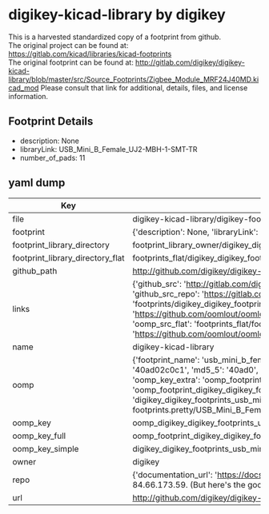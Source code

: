 # digikey-kicad-library by digikey  
This is a harvested standardized copy of a footprint from github.  
The original project can be found at:  
https://gitlab.com/kicad/libraries/kicad-footprints  
The original footprint can be found at:
http://gitlab.com/digikey/digikey-kicad-library/blob/master/src/Source_Footprints/Zigbee_Module_MRF24J40MD.kicad_mod
Please consult that link for additional, details, files, and license information.  
## Footprint Details
* description: None  
* libraryLink: USB_Mini_B_Female_UJ2-MBH-1-SMT-TR  
* number_of_pads: 11  
## yaml dump  
| Key | Value |  
| --- | --- |  
| file | digikey-kicad-library/digikey-footprints.pretty/USB_Mini_B_Female_UJ2-MBH-1-SMT-TR.kicad_mod |  
| footprint | {'description': None, 'libraryLink': 'USB_Mini_B_Female_UJ2-MBH-1-SMT-TR', 'number_of_pads': 11} |  
| footprint_library_directory | footprint_library_owner/digikey_digikey-kicad-library |  
| footprint_library_directory_flat | footprints_flat/digikey_digikey_footprints_usb_mini_b_female_uj2_mbh_1_smt_tr/working |  
| github_path | http://github.com/digikey/digikey-kicad-library/blob/master/digikey-footprints.pretty/USB_Mini_B_Female_UJ2-MBH-1-SMT-TR.kicad_mod |  
| links | {'github_src': 'http://gitlab.com/digikey/digikey-kicad-library/blob/master/src/Source_Footprints/Zigbee_Module_MRF24J40MD.kicad_mod', 'github_src_repo': 'https://gitlab.com/kicad/libraries/kicad-footprints', 'oomp_bot': 'footprints/digikey_digikey_footprints_usb_mini_b_female_uj2_mbh_1_smt_tr/working', 'oomp_bot_github': 'https://github.com/oomlout/oomlout_oomp_footprint_bot/tree/main/footprints/digikey_digikey_footprints_usb_mini_b_female_uj2_mbh_1_smt_tr/working', 'oomp_src_flat': 'footprints_flat/footprints_flat/digikey_digikey_footprints_usb_mini_b_female_uj2_mbh_1_smt_tr/working', 'oomp_src_flat_github': 'https://github.com/oomlout/oomlout_oomp_footprint_src/tree/main/footprints_flat/digikey_digikey_footprints_usb_mini_b_female_uj2_mbh_1_smt_tr/working'} |  
| name | digikey-kicad-library |  
| oomp | {'footprint_name': 'usb_mini_b_female_uj2_mbh_1_smt_tr', 'library_name': 'digikey_footprints', 'md5': '40ad02c0c1ca20bfe857c3e76ba0a6a3', 'md5_10': '40ad02c0c1', 'md5_5': '40ad0', 'md5_6': '40ad02', 'oomp_key': 'oomp_digikey_digikey_footprints_usb_mini_b_female_uj2_mbh_1_smt_tr', 'oomp_key_extra': 'oomp_footprint_digikey_digikey_footprints_usb_mini_b_female_uj2_mbh_1_smt_tr', 'oomp_key_full': 'oomp_footprint_digikey_digikey_footprints_usb_mini_b_female_uj2_mbh_1_smt_tr_40ad02', 'oomp_key_simple': 'digikey_digikey_footprints_usb_mini_b_female_uj2_mbh_1_smt_tr', 'original_filename': 'digikey-kicad-library/digikey-footprints.pretty/USB_Mini_B_Female_UJ2-MBH-1-SMT-TR.kicad_mod', 'owner_name': 'digikey'} |  
| oomp_key | oomp_digikey_digikey_footprints_usb_mini_b_female_uj2_mbh_1_smt_tr |  
| oomp_key_full | oomp_footprint_digikey_digikey_footprints_usb_mini_b_female_uj2_mbh_1_smt_tr |  
| oomp_key_simple | digikey_digikey_footprints_usb_mini_b_female_uj2_mbh_1_smt_tr |  
| owner | digikey |  
| repo | {'documentation_url': 'https://docs.github.com/rest/overview/resources-in-the-rest-api#rate-limiting', 'message': "API rate limit exceeded for 84.66.173.59. (But here's the good news: Authenticated requests get a higher rate limit. Check out the documentation for more details.)"} |  
| url | http://github.com/digikey/digikey-kicad-library |  


